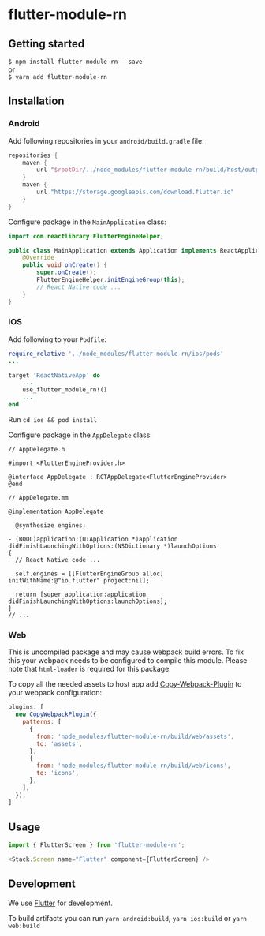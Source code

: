 # flutter-module-rn

## Getting started

`$ npm install flutter-module-rn --save`  
or  
`$ yarn add flutter-module-rn`

## Installation

### Android

Add following repositories in your `android/build.gradle` file:  
```kotlin
repositories {
    maven {
        url "$rootDir/../node_modules/flutter-module-rn/build/host/outputs/repo"
    }
    maven {
        url "https://storage.googleapis.com/download.flutter.io"
    }
}
```

Configure package in the `MainApplication` class:

```java
import com.reactlibrary.FlutterEngineHelper;

public class MainApplication extends Application implements ReactApplication {
    @Override
    public void onCreate() {
        super.onCreate();
        FlutterEngineHelper.initEngineGroup(this);
        // React Native code ...
    }
}
```

### iOS

Add following to your `Podfile`:

```ruby
require_relative '../node_modules/flutter-module-rn/ios/pods'
...

target 'ReactNativeApp' do
    ...
    use_flutter_module_rn!()
    ...
end
```

Run `cd ios && pod install`

Configure package in the `AppDelegate` class:

```objc
// AppDelegate.h

#import <FlutterEngineProvider.h>

@interface AppDelegate : RCTAppDelegate<FlutterEngineProvider>
@end
```
```objc
// AppDelegate.mm

@implementation AppDelegate

  @synthesize engines;

- (BOOL)application:(UIApplication *)application didFinishLaunchingWithOptions:(NSDictionary *)launchOptions
{
  // React Native code ...

  self.engines = [[FlutterEngineGroup alloc] initWithName:@"io.flutter" project:nil];

  return [super application:application didFinishLaunchingWithOptions:launchOptions];
}
// ...
```

### Web
This is uncompiled package and may cause webpack build errors. 
To fix this your webpack needs to be configured to compile this module.
Please note that `html-loader` is required for this package.

To copy all the needed assets to host app add [Copy-Webpack-Plugin](https://www.npmjs.com/package/copy-webpack-plugin)
to your webpack configuration:
```js
plugins: [
  new CopyWebpackPlugin({
    patterns: [
      {
        from: 'node_modules/flutter-module-rn/build/web/assets',
        to: 'assets',
      },
      {
        from: 'node_modules/flutter-module-rn/build/web/icons',
        to: 'icons',
      },
    ],
  }),
]
```

## Usage
```javascript
import { FlutterScreen } from 'flutter-module-rn';

<Stack.Screen name="Flutter" component={FlutterScreen} />
```

## Development
We use [Flutter](https://flutter.dev/) for development.

To build artifacts you can run `yarn android:build`, 
`yarn ios:build` or `yarn web:build`
